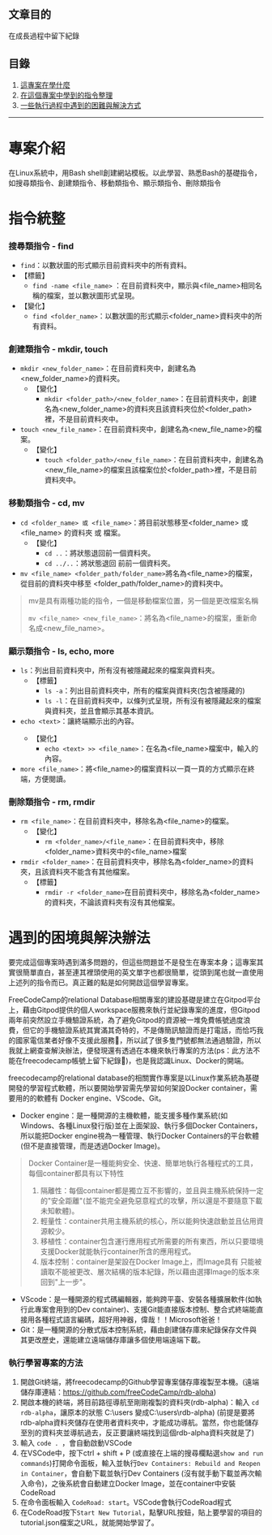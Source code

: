 ##  文章目的

在成長過程中留下紀錄

## 目錄
1. [這專案在學什麼](https://github.com/miamii11036/Building-a-Boilerplate-by-Bash/blob/main/README.md#%E5%B0%88%E6%A1%88%E4%BB%8B%E7%B4%B9)
2. [在這個專案中學到的指令整理](https://github.com/miamii11036/Building-a-Boilerplate-by-Bash/blob/main/README.md#%E6%8C%87%E4%BB%A4%E7%B5%B1%E6%95%B4)
3. [一些執行過程中遇到的困難與解決方式](https://github.com/miamii11036/Building-a-Boilerplate-by-Bash/blob/main/README.md#%E9%81%87%E5%88%B0%E7%9A%84%E5%9B%B0%E5%A2%83%E8%88%87%E8%A7%A3%E6%B1%BA%E8%BE%A6%E6%B3%95)

****
# 專案介紹
在Linux系統中，用Bash shell創建網站模板。以此學習、熟悉Bash的基礎指令，如搜尋類指令、創建類指令、移動類指令、顯示類指令、刪除類指令

# 指令統整
### 搜尋類指令 - find
+ ```find```：以數狀圖的形式顯示目前資料夾中的所有資料。
+ 【標籤】
  + ```find -name <file_name>``` ：在目前資料夾中，顯示與<file_name>相同名稱的檔案，並以數狀圖形式呈現。
+ 【變化】
  + ```find <folder_name>```：以數狀圖的形式顯示<folder_name>資料夾中的所有資料。


### 創建類指令 - mkdir, touch
+ ```mkdir <new_folder_name>```：在目前資料夾中，創建名為<new_folder_name>的資料夾。
  + 【變化】
    + ```mkdir <folder_path>/<new_folder_name>```：在目前資料夾中，創建名為<new_folder_name>的資料夾且該資料夾位於<folder_path>裡，不是目前資料夾中。
+ ```touch <new_file_name>```：在目前資料夾中，創建名為<new_file_name>的檔案。
  + 【變化】
    + ```touch <folder_path>/<new_file_name>```：在目前資料夾中，創建名為<new_file_name>的檔案且該檔案位於<folder_path>裡，不是目前資料夾中。
### 移動類指令 - cd, mv
+ ```cd <folder_name> 或 <file_name>```：將目前狀態移至<folder_name> 或 <file_name> 的資料夾 或 檔案。
  + 【變化】
    + ```cd ..```：將狀態退回前一個資料夾。
    + ```cd ../..```：將狀態退回 前前一個資料夾。
+ ```mv <file_name> <folder_path/folder_name>```將名為<file_name>的檔案，從目前的資料夾中移至 <folder_path/folder_name>的資料夾中。
  
> mv是具有兩種功能的指令，一個是移動檔案位置，另一個是更改檔案名稱
>
> ```mv <file_name> <new_file_name>```：將名為<file_name>的檔案，重新命名成<new_file_name>。


### 顯示類指令 - ls, echo, more
+ ```ls```：列出目前資料夾中，所有沒有被隱藏起來的檔案與資料夾。
  + 【標籤】
     + ```ls -a```：列出目前資料夾中，所有的檔案與資料夾(包含被隱藏的)
     + ```ls -l```：在目前資料夾中，以條列式呈現，所有沒有被隱藏起來的檔案與資料夾，並且會顯示其基本資訊。
+ ```echo <text>```：讓終端顯示出<text>的內容。
  + 【變化】
      + ```echo <text> >> <file_name>```：在名為<file_name>檔案中，輸入<text>的內容。
+ ```more <file_name>```：將<file_name>的檔案資料以一頁一頁的方式顯示在終端，方便閱讀。
### 刪除類指令 - rm, rmdir
+ ```rm <file_name>```：在目前資料夾中，移除名為<file_name>的檔案。
  + 【變化】
    + ```rm <folder_name>/<file_name>```：在目前資料夾中，移除<folder_name>資料夾中的<file_name>檔案
+ ```rmdir <folder_name>```：在目前資料夾中，移除名為<folder_name>的資料夾，且該資料夾不能含有其他檔案。
  + 【標籤】
    + ```rmdir -r <folder_name>```在目前資料夾中，移除名為<folder_name>的資料夾，不論該資料夾有沒有其他檔案。
    
# 遇到的困境與解決辦法
要完成這個專案時遇到滿多問題的，但這些問題並不是發生在專案本身；這專案其實很簡單直白，甚至連其裡頭使用的英文單字也都很簡單，從頭到尾也就一直使用上述列的指令而已。真正難的點是如何開啟這個學習專案。

FreeCodeCamp的relational Database相關專案的建設基礎是建立在Gitpod平台上，藉由Gitpod提供的個人workspace服務來執行並紀錄專案的進度，但Gitpod兩年前突然設立手機驗證系統，為了避免Gitpod的資源被一堆免費帳號過度浪費，但它的手機驗證系統其實滿其奇特的，不是傳簡訊驗證而是打電話，而恰巧我的國家電信業者好像不支援此服務🥲，所以試了很多隻門號都無法通過驗證，所以我就上網查查解決辦法，便發現還有透過在本機來執行專案的方法(ps：此方法不能在freecodecamp帳號上留下紀錄🥲)，也是我認識Linux、Docker的開端。

freecodecamp的relational database的相關實作專案是以Linux作業系統為基礎開發的學習程式軟體，所以要開始學習需先學習如何架設Docker container，需要用的的軟體有 Docker engine、VScode、Git。
+ Docker engine：是一種開源的主機軟體，能支援多種作業系統(如Windows、各種Linux發行版)並在上面架設、執行多個Docker Containers，所以能把Docker engine視為一種管理、執行Docker Containers的平台軟體(但不是直接管理，而是透過Docker Image)。
> Docker Container是一種能夠安全、快速、簡單地執行各種程式的工具，每個container都具有以下特性
> 1. 隔離性：每個container都是獨立互不影響的，並且與主機系統保持一定的"安全距離"(並不能完全避免惡意程式的攻擊，所以還是不要隨意下載未知軟體)。
> 2. 輕量性：container共用主機系統的核心，所以能夠快速啟動並且佔用資源較少。
> 3. 移植性：container包含運行應用程式所需要的所有東西，所以只要環境支援Docker就能執行container所含的應用程式。
> 4. 版本控制：container是架設在Docker Image上，而Image具有 只能被讀取不能被更改、層次結構的版本紀錄，所以藉由選擇Image的版本來回到"上一步"。
+ VScode：是一種開源的程式碼編輯器，能夠跨平臺、安裝各種擴展軟件(如執行此專案會用到的Dev container)、支援Git能直接版本控制、整合式終端能直接用各種程式語言編碼，超好用神器，偉哉！！Microsoft爸爸！
+ Git：是一種開源的分散式版本控制系統，藉由創建儲存庫來紀錄保存文件與其更改歷史，還能建立遠端儲存庫讓多個使用端遠端下載。

### 執行學習專案的方法
1. 開啟Git終端，將freecodecamp的Github學習專案儲存庫複製至本機。(遠端儲存庫連結：https://github.com/freeCodeCamp/rdb-alpha)
2. 開啟本機的終端，將目前路徑導航至剛剛複製的資料夾(rdb-alpha)：輸入 ```cd rdb-alpha```，讓原本的狀態 C:\users 變成C:\users\rdb-alpha) (前提是要將rdb-alpha資料夾儲存在使用者資料夾中，才能成功導航。當然，你也能儲存至別的資料夾並導航過去，反正要讓終端找到這個rdb-alpha資料夾就是了)
3. 輸入 ```code . ```，會自動啟動VSCode
4. 在VSCode中，按下ctrl + shift + P (或直接在上端的搜尋欄點選```show and run commands```)打開命令面板，輸入並執行```Dev Containers: Rebuild and Reopen in Container```，會自動下載並執行Dev Containers (沒有就手動下載並再次輸入命令)，之後系統會自動建立Docker Image，並在container中安裝CodeRoad
5. 在命令面板輸入 ```CodeRoad: start```。VSCode會執行CodeRoad程式
6. 在CodeRoad按下```Start New Tutorial```，點擊URL按鈕，貼上要學習的項目的tutorial.json檔案之URL，就能開始學習了。


